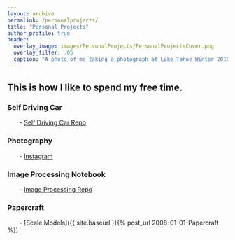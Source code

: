 ```yaml
---
layout: archive
permalink: /personalprojects/
title: "Personal Projects"
author_profile: true
header:
  overlay_image: images/PersonalProjects/PersonalProjectsCover.png
  overlay_filter: .05
  caption: "A photo of me taking a photograph at Lake Tahoe Winter 2018"
---
```

## This is how I like to spend my free time.

### Self Driving Car
&nbsp;&nbsp;&nbsp;&nbsp;&nbsp;&nbsp; - [Self Driving Car Repo](https://github.com/ednmolina/Self-Driving-Cars)

### Photography
&nbsp;&nbsp;&nbsp;&nbsp;&nbsp;&nbsp; - [Instagram](https://www.instagram.com/ednmolina/)

### Image Processing Notebook
&nbsp;&nbsp;&nbsp;&nbsp;&nbsp;&nbsp; - [Image Processing Repo](https://github.com/ednmolina/Image-Processing)

### Papercraft
&nbsp;&nbsp;&nbsp;&nbsp;&nbsp;&nbsp; - [Scale Models]({{ site.baseurl }}{% post_url 2008-01-01-Papercraft %})
